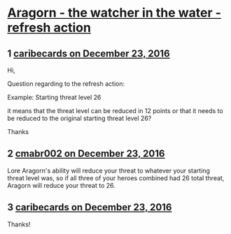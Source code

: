 # [Aragorn - the watcher in the water - refresh action](https://community.fantasyflightgames.com/topic/237757-aragorn-the-watcher-in-the-water-refresh-action/)

## 1 [caribecards on December 23, 2016](https://community.fantasyflightgames.com/topic/237757-aragorn-the-watcher-in-the-water-refresh-action/?do=findComment&comment=2556706)

Hi,

Question regarding to the refresh action:

Example: Starting threat level 26

it means that the threat level can be reduced in 12 points or that it needs to be reduced to the original starting threat level 26?

Thanks

## 2 [cmabr002 on December 23, 2016](https://community.fantasyflightgames.com/topic/237757-aragorn-the-watcher-in-the-water-refresh-action/?do=findComment&comment=2556717)

Lore Aragorn's ability will reduce your threat to whatever your starting threat level was, so if all three of your heroes combined had 26 total threat, Aragorn will reduce your threat to 26.

## 3 [caribecards on December 23, 2016](https://community.fantasyflightgames.com/topic/237757-aragorn-the-watcher-in-the-water-refresh-action/?do=findComment&comment=2556742)

Thanks!

